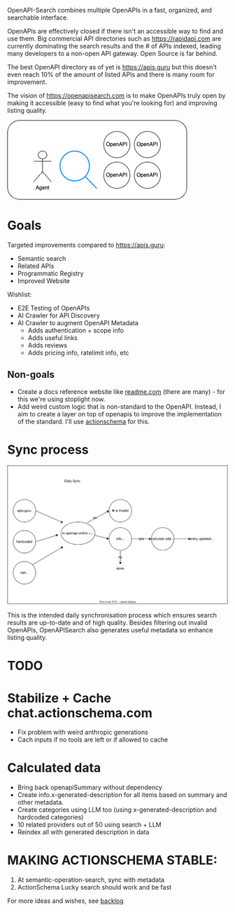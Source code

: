 OpenAPI-Search combines multiple OpenAPIs in a fast, organized, and searchable interface.

OpenAPIs are effectively closed if there isn't an accessible way to find and use them. Big commercial API directories such as https://rapidapi.com are currently dominating the search results and the # of APIs indexed, leading many developers to a non-open API gateway. Open Source is far behind.

The best OpenAPI directory as of yet is https://apis.guru but this doesn't even reach 10% of the amount of listed APIs and there is many room for improvement.

The vision of https://openapisearch.com is to make OpenAPIs truly open by making it accessible (easy to find what you're looking for) and improving listing quality.

![](explorer.drawio.png)

# Goals

Targeted improvements compared to https://apis.guru:

- Semantic search
- Related APIs
- Programmatic Registry
- Improved Website

Wishlist:

- E2E Testing of OpenAPIs
- AI Crawler for API Discovery
- AI Crawler to augment OpenAPI Metadata
  - Adds authentication + scope info
  - Adds useful links
  - Adds reviews
  - Adds pricing info, ratelimit info, etc

## Non-goals

- Create a docs reference website like [readme.com](https://readme.com) (there are many) - for this we're using stoplight now.
- Add weird custom logic that is non-standard to the OpenAPI. Instead, I aim to create a layer on top of openapis to improve the implementation of the standard. I'll use [actionschema](https://actionschema.com) for this.

# Sync process

![](sync.drawio.svg)

This is the intended daily synchronisation process which ensures search results are up-to-date and of high quality. Besides filtering out invalid OpenAPIs, OpenAPISearch also generates useful metadata so enhance listing quality.

# TODO

# Stabilize + Cache chat.actionschema.com

- Fix problem with weird anthropic generations
- Cach inputs if no tools are left or if allowed to cache

# Calculated data

- Bring back openapiSummary without dependency
- Create info.x-generated-description for all items based on summary and other metadata.
- Create categories using LLM too (using x-generated-description and hardcoded categories)
- 10 related providers out of 50 using search + LLM
- Reindex all with generated description in data

# MAKING ACTIONSCHEMA STABLE:

1. At semantic-operation-search, sync with metadata
2. ActionSchema Lucky search should work and be fast

For more ideas and wishes, see [backlog](BACKLOG.md)
